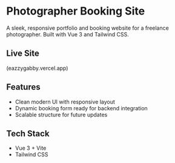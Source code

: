 # Photographer Booking Site

A sleek, responsive portfolio and booking website for a freelance photographer. Built with Vue 3 and Tailwind CSS.

## Live Site
(eazzygabby.vercel.app)

## Features

- Clean modern UI with responsive layout
- Dynamic booking form ready for backend integration
- Scalable structure for future updates

## Tech Stack

- Vue 3 + Vite
- Tailwind CSS
